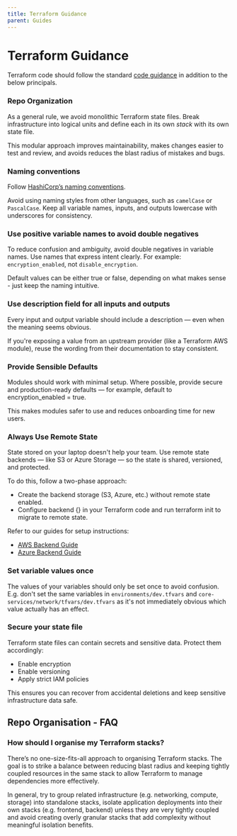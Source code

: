 ```yaml
---
title: Terraform Guidance
parent: Guides
---
```


# Terraform Guidance

Terraform code should follow the standard [code guidance](./code.md) in addition to the below principals.

### Repo Organization
As a general rule, we avoid monolithic Terraform state files. Break infrastructure into logical units and define each in its own _stack_ with its own state file.

This modular approach improves maintainability, makes changes easier to test and review, and avoids reduces the blast radius of mistakes and bugs.

### Naming conventions

Follow [HashiCorp’s naming conventions](https://developer.hashicorp.com/terraform/plugin/best-practices/naming).

Avoid using naming styles from other languages, such as `camelCase` or `PascalCase`. Keep all variable names, inputs, and outputs lowercase with underscores for consistency.

### Use positive variable names to avoid double negatives
To reduce confusion and ambiguity, avoid double negatives in variable names. Use names that express intent clearly. For example: `encryption_enabled`, not `disable_encryption`.

Default values can be either true or false, depending on what makes sense - just keep the naming intuitive.

### Use description field for all inputs and outputs
Every input and output variable should include a description — even when the meaning seems obvious.

If you're exposing a value from an upstream provider (like a Terraform AWS module), reuse the wording from their documentation to stay consistent.

### Provide Sensible Defaults
Modules should work with minimal setup. Where possible, provide secure and production-ready defaults — for example, default to encryption_enabled = true.

This makes modules safer to use and reduces onboarding time for new users.

### Always Use Remote State
State stored on your laptop doesn't help your team. Use remote state backends — like S3 or Azure Storage — so the state is shared, versioned, and protected.

To do this, follow a two-phase approach:

- Create the backend storage (S3, Azure, etc.) without remote state enabled.
- Configure backend {} in your Terraform code and run terraform init to migrate to remote state.

Refer to our guides for setup instructions:

- [AWS Backend Guide](https://github.com/ukhsa-collaboration/devops-terraform-modules/blob/main/terraform-modules/aws/state-file/USAGE.MD)
- [Azure Backend Guide](https://github.com/ukhsa-collaboration/devops-terraform-modules/blob/main/terraform-modules/azure/state-file/USAGE.md)

### Set variable values once
The values of your variables should only be set once to avoid confusion. E.g. don't set the same variables in `environments/dev.tfvars` and `core-services/network/tfvars/dev.tfvars` as it's not immediately obvious which value actually has an effect.

### Secure your state file
Terraform state files can contain secrets and sensitive data. Protect them accordingly:

- Enable encryption
- Enable versioning
- Apply strict IAM policies

This ensures you can recover from accidental deletions and keep sensitive infrastructure data safe.

## Repo Organisation - FAQ

### How should I organise my Terraform stacks?
There’s no one-size-fits-all approach to organising Terraform stacks. The goal is to strike a balance between reducing blast radius and keeping tightly coupled resources in the same stack to allow Terraform to manage dependencies more effectively.

In general, try to group related infrastructure (e.g. networking, compute, storage) into standalone stacks, isolate application deployments into their own stacks (e.g. frontend, backend) unless they are very tightly coupled and avoid creating overly granular stacks that add complexity without meaningful isolation benefits.